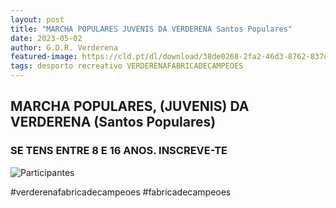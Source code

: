 ```yaml
---
layout: post
title: "MARCHA POPULARES JUVENIS DA VERDERENA Santos Populares"
date: 2023-05-02
author: G.D.R. Verderena
featured-image: https://cld.pt/dl/download/38de0268-2fa2-46d3-8762-837d49d57b60/cartaz_marchas.jpg
tags: desporto recreativo VERDERENAFABRICADECAMPEOES
---
```



<H2> MARCHA POPULARES, (JUVENIS) DA VERDERENA (Santos Populares) </H2>

<H3>SE TENS ENTRE 8 E 16 ANOS. INSCREVE-TE</H3>

![Participantes](https://cld.pt/dl/download/38de0268-2fa2-46d3-8762-837d49d57b60/cartaz_marchas.jpg)

#verderenafabricadecampeoes #fabricadecampeoes 
